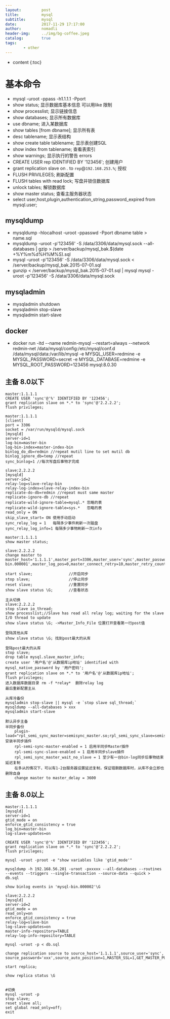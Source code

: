 ```yaml
---
layout:         post
title:          mysql
subtitle:       mysql
date:           2017-11-29 17:17:00
author:         nomadli
header-img:     ../img/bg-coffee.jpeg
catalog:        true
tags:
        - other
---
```


* content
{:toc} 

# 基本命令
- mysql -uroot -ppass -h1.1.1.1 -Pport
- show status; 显示数据库基本信息 可以用like 限制
- show processlist; 显示链接信息
- show databases; 显示所有数据库
- use dbname; 进入某数据库
- show tables [from dbname]; 显示所有表
- desc tablename; 显示表结构
- show create table tablename; 显示表创建SQL
- show index from tablename; 查看表索引
- show warnings; 显示执行的警告 errors
- CREATE USER rep IDENTIFIED BY '123456'; 创建用户
- grant replication slave on *.* to `rep`@`192.168.253.%`; 授权
- FLUSH PRIVILEGES; 刷新配置
- FLUSH tables with read lock; 写盘并锁住数据库
- unlock tables; 解锁数据库
- show master status; 查看主服务器状态
- select user,host,plugin,authentication_string,password_expired from mysql.user;

## mysqldump
- mysqldump -hlocalhost -uroot -ppasswd -Pport  dbname table > name.sql
- mysqldump -uroot -p'123456' -S /data/3306/data/mysql.sock --all-databases | gzip > /server/backup/mysql_bak.$(date +%Y%m%d%H%M%S).sql
- mysql -uroot -p'123456' -S /data/3306/data/mysql.sock < /server/backup/mysql_bak.2015-07-01.sql
- gunzip < /server/backup/mysql_bak.2015-07-01.sql | mysql mysql -uroot -p'123456' -S /data/3306/data/mysql.sock

## mysqladmin
- mysqladmin shutdown
- mysqladmin stop-slave
- mysqladmin start-slave

## docker
- docker run -itd --name redmin-mysql --restart=always --network redmin-net /data/mysql/config:/etc/mysql/conf.d /data/mysql/data:/var/lib/mysql -e MYSQL_USER=redmine -e MYSQL_PASSWORD=secret -e MYSQL_DATABASE=redmine -e MYSQL_ROOT_PASSWORD=123456 mysql:8.0.30

## 主备 8.0以下
```shell
master:1.1.1.1
CREATE USER 'sync'@'%' IDENTIFIED BY '123456';
grant replication slave on *.* to 'sync'@'2.2.2.2';
flush privileges;

master:1.1.1.1
[client]
port = 3306
socket = /var/run/mysqld/mysql.sock
[mysqld]
server-id=1
log-bin=master-bin
log-bin-index=master-index-bin
binlog_do_db=redmin //repeat mutil line to set mutil db
binlog_ignore_db=temp //repeat
sync_binlog=1 //每次写盘后事物才完成

slave:2.2.2.2
[mysqld]
server-id=2
relay-log=slave-relay-bin
relay-log-index=slave-relay-index-bin
replicate-do-db=redmin //repeat must same master
replicate-ignore-db //repeat
replicate-wild-ignore-table=mysql.* 忽略的表
replicate-wild-ignore-table=sys.*   忽略的表
read_only = ON
skip_slave_start= ON 使用手动启动
sync_relay_log = 1   每隔多少事件刷新一次磁盘
sync_relay_log_info=1 每隔多少事物刷新一次info

master:1.1.1.1
show master status;

slave:2.2.2.2
change master to master_host='1.1.1.1',master_port=3306,master_user='sync',master_password='123456',master_log_file='master-bin.000001',master_log_pos=0,master_connect_retry=10,master_retry_count=86400,get_master_public_key=1;

start slave;				//开启同步
stop slave;					//停止同步
reset slave;				//重置同步
show slave status \G;		//查看状态

主从切换
slave:2.2.2.2
stop slave io_thread;
show processlist;//Slave has read all relay log; waiting for the slave I/O thread to update
show slave status \G; ->Master_Info_File 位置打开查看第一行post值

登陆其他从库
show slave status \G; 找到post最大的从库

登陆post最大的从库
stop slave;
drop table mysql.slave_master_info;
create user '用户名'@'从数据库ip地址' identified with mysql_native_password by '用户密码'; 
grant replication slave on *.* to '用户名'@'从数据库ip地址';
flush privileges; 
进入数据库数据目录 rm -f *relay*  删除relay log
最后重新配置主从

从库冷备份
mysqladmin stop-slave || mysql -e `stop slave sql_thread;`
mysqldump --all-databases > xxx
mysqladmin start-slave

默认异步主备
半同步备份
    plugin-load="rpl_semi_sync_master=semisync_master.so;rpl_semi_sync_slave=semisync_slave.so" 安装半同步插件
	rpl-semi-sync-master-enabled = 1 启用半同步Master插件
	rpl-semi-sync-slave-enabled = 1 启用半同步slave插件
	rpl_semi_sync_master_wait_no_slave = 1 至少有一台bin-log同步后事物结束
延迟复制
	在多从的情况下，可以有1-2台服务器设置延迟复制，保证错删数据库时，从库不会立即也删除自身
	change master to master_delay = 3600
```

## 主备 8.0以上
```shell
master:1.1.1.1
[mysqld]
server-id=1
gtid_mode = on
enforce_gtid_consistency = true
log_bin=master-bin
log-slave-updates=on

CREATE USER 'sync'@'%' IDENTIFIED BY '123456';
grant replication slave on *.* to 'sync'@'2.2.2.2';
flush privileges;

mysql -uroot -proot -e "show variables like 'gtid_mode'"

mysqldump -h 192.168.56.201 -uroot -pxxxxx --all-databases --routines --events --triggers --single-transaction --source-data --quick > db.sql

show binlog events in 'mysql-bin.000002'\G

slave:2.2.2.2
[mysqld]
server-id=2
gtid_mode = on
read_only=on
enforce_gtid_consistency = true
relay-log=slave-bin
log-slave-updates=on
master-info-repository=TABLE
relay-log-info-repository=TABLE

mysql -uroot -p < db.sql 

change replication source to source_host='1.1.1.1',source_user='sync', source_password='xxx',source_auto_position=1,MASTER_SSL=1,GET_MASTER_PUBLIC_KEY=1,MASTER_PUBLIC_KEY_PATH='/var/lib/mysql/public_key.pem';
 
start replica;

show replica status \G


#切换
mysql -uroot -p
stop slave;
reset slave all;
set global read_only=off;
exit
```
